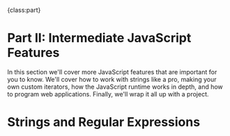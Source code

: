 {class:part}

# Part II: Intermediate JavaScript Features

In this section we'll cover more JavaScript features that are important for you to know. We'll cover how to work with strings like a pro, making your own custom iterators, how the JavaScript runtime works in depth, and how to program web applications. Finally, we'll wrap it all up with a project.

# Strings and Regular Expressions
